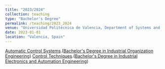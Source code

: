 ```yaml
---
title: "2023/2024"
collection: teaching
type: "Bachelor's Degree"
permalink: /teaching/2023_2024
venue: "Universidad Politécnica de Valencia, Department of Systems and Automation Engineering"
date: 2023-01-01
location: "Valencia, Spain"
---
```


[Automatic Control Systems](https://www.upv.es/titulaciones/GIOI/menu_1014732i.html).([Bachelor's Degree in Industrial Organization Engineering](https://www.upv.es/titulaciones/GIOI/indexi.html))
[Control Techniques](https://www.upv.es/titulaciones/GIEIA/menu_1014456i.html).([Bachelor's Degree in Industrial Electronics and Automation Engineering](https://www.upv.es/titulaciones/GIEIA/))


